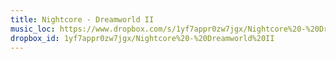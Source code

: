 ```yaml
---
title: Nightcore - Dreamworld II
music_loc: https://www.dropbox.com/s/1yf7appr0zw7jgx/Nightcore%20-%20Dreamworld%20II?dl=0
dropbox_id: 1yf7appr0zw7jgx/Nightcore%20-%20Dreamworld%20II
---
```

